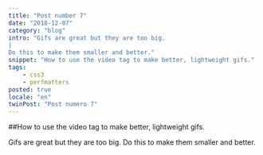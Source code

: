 ```yaml
---
title: "Post number 7"
date: "2018-12-07"
category: "blog"
intro: "Gifs are great but they are too big.
|
Do this to make them smaller and better."
snippet: "How to use the video tag to make better, lightweight gifs."
tags:
    - css3
    - perfmatters
posted: true
locale: "en"
twinPost: "Post numero 7"
---
```


##How to use the video tag to make better, lightweight gifs.

Gifs are great but they are too big. Do this to make them smaller and better.
